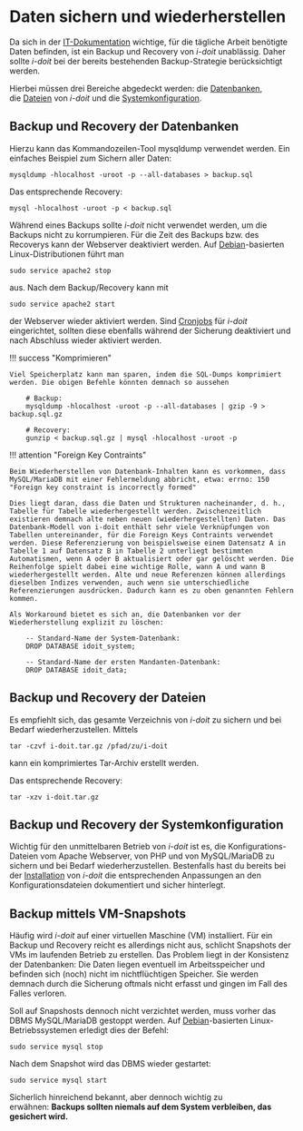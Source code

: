 # Daten sichern und wiederherstellen

Da sich in der [IT-Dokumentation](../../glossar.md#Glossar-IT-Dokumentation) wichtige, für die tägliche Arbeit benötigte Daten befinden, ist ein Backup und Recovery von _i-doit_ unablässig. Daher sollte _i-doit_ bei der bereits bestehenden Backup-Strategie berücksichtigt werden.


Hierbei müssen drei Bereiche abgedeckt werden: die [Datenbanken](#backup-und-recovery-der-datenbanken), die [Dateien](#backup-und-recovery-der-dateien) von _i-doit_ und die [Systemkonfiguration](#backup-und-recovery-der-systemkonfiguration).

Backup und Recovery der Datenbanken
-----------------------------------

Hierzu kann das Kommandozeilen-Tool mysqldump verwendet werden. Ein einfaches Beispiel zum Sichern aller Daten:

    mysqldump -hlocalhost -uroot -p --all-databases > backup.sql

Das entsprechende Recovery:


    mysql -hlocalhost -uroot -p < backup.sql

Während eines Backups sollte _i-doit_ nicht verwendet werden, um die Backups nicht zu korrumpieren. Für die Zeit des Backups bzw. des Recoverys kann der Webserver deaktiviert werden. Auf [Debian](../../installation/manuelle-installation/debian.md)\-basierten Linux-Distributionen führt man

    sudo service apache2 stop

aus. Nach dem Backup/Recovery kann mit

    sudo service apache2 start

der Webserver wieder aktiviert werden. Sind [Cronjobs](../../automatisierung-und-integration/cli/index.md) für _i-doit_ eingerichtet, sollten diese ebenfalls während der Sicherung deaktiviert und nach Abschluss wieder aktiviert werden.

!!! success "Komprimieren"

    Viel Speicherplatz kann man sparen, indem die SQL-Dumps komprimiert werden. Die obigen Befehle könnten demnach so aussehen

        # Backup:
        mysqldump -hlocalhost -uroot -p --all-databases | gzip -9 > backup.sql.gz

        # Recovery:
        gunzip < backup.sql.gz | mysql -hlocalhost -uroot -p

!!! attention "Foreign Key Contraints"

    Beim Wiederherstellen von Datenbank-Inhalten kann es vorkommen, dass MySQL/MariaDB mit einer Fehlermeldung abbricht, etwa: errno: 150 "Foreign key constraint is incorrectly formed"

    Dies liegt daran, dass die Daten und Strukturen nacheinander, d. h., Tabelle für Tabelle wiederhergestellt werden. Zwischenzeitlich existieren demnach alte neben neuen (wiederhergestellten) Daten. Das Datenbank-Modell von i-doit enthält sehr viele Verknüpfungen von Tabellen untereinander, für die Foreign Keys Contraints verwendet werden. Diese Referenzierung von beispielsweise einem Datensatz A in Tabelle 1 auf Datensatz B in Tabelle 2 unterliegt bestimmten Automatismen, wenn A oder B aktualisiert oder gar gelöscht werden. Die Reihenfolge spielt dabei eine wichtige Rolle, wann A und wann B wiederhergestellt werden. Alte und neue Referenzen können allerdings dieselben Indizes verwenden, auch wenn sie unterschiedliche Referenzierungen ausdrücken. Dadurch kann es zu oben genannten Fehlern kommen.

    Als Workaround bietet es sich an, die Datenbanken vor der Wiederherstellung explizit zu löschen:

        -- Standard-Name der System-Datenbank:
        DROP DATABASE idoit_system;

        -- Standard-Name der ersten Mandanten-Datenbank:
        DROP DATABASE idoit_data;

Backup und Recovery der Dateien
-------------------------------

Es empfiehlt sich, das gesamte Verzeichnis von _i-doit_ zu sichern und bei Bedarf wiederherzustellen. Mittels

    tar -czvf i-doit.tar.gz /pfad/zu/i-doit

kann ein komprimiertes Tar-Archiv erstellt werden.

Das entsprechende Recovery:

    tar -xzv i-doit.tar.gz

Backup und Recovery der Systemkonfiguration
-------------------------------------------

Wichtig für den unmittelbaren Betrieb von _i-doit_ ist es, die Konfigurations-Dateien vom Apache Webserver, von PHP und von MySQL/MariaDB zu sichern und bei Bedarf wiederherzustellen. Bestenfalls hast du bereits bei der [Installation](../../installation/index.md) von _i-doit_ die entsprechenden Anpassungen an den Konfigurationsdateien dokumentiert und sicher hinterlegt.

Backup mittels VM-Snapshots
---------------------------

Häufig wird _i-doit_ auf einer virtuellen Maschine (VM) installiert. Für ein Backup und Recovery reicht es allerdings nicht aus, schlicht Snapshots der VMs im laufenden Betrieb zu erstellen. Das Problem liegt in der Konsistenz der Datenbanken: Die Daten liegen eventuell im Arbeitsspeicher und befinden sich (noch) nicht im nichtflüchtigen Speicher. Sie werden demnach durch die Sicherung oftmals nicht erfasst und gingen im Fall des Falles verloren.

Soll auf Snapshosts dennoch nicht verzichtet werden, muss vorher das DBMS MySQL/MariaDB gestoppt werden. Auf [Debian](../../installation/manuelle-installation/debian.md)\-basierten Linux-Betriebssystemen erledigt dies der Befehl:

    sudo service mysql stop

Nach dem Snapshot wird das DBMS wieder gestartet:

    sudo service mysql start

Sicherlich hinreichend bekannt, aber dennoch wichtig zu erwähnen: **Backups sollten niemals auf dem System verbleiben, das gesichert wird.**